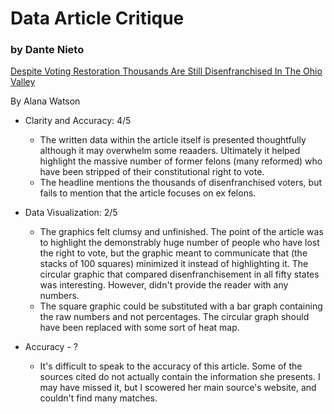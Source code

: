 # Data Article Critique
### by Dante Nieto

[Despite Voting Restoration Thousands Are Still Disenfranchised In The Ohio Valley](https://ohiovalleyresource.org/2020/12/04/despite-voting-restoration-thousands-are-still-disenfranchised-in-the-ohio-valley) 

By Alana Watson

- Clarity and Accuracy: 4/5
  - The written data within the article itself is presented thoughtfully although it may overwhelm some reaaders. Ultimately it helped highlight the massive number of former felons (many reformed) who have been stripped of their constitutional right to vote.
  - The headline mentions the thousands of disenfranchised voters, but fails to mention that the article focuses on ex felons.

- Data Visualization: 2/5
  - The graphics felt clumsy and unfinished. The point of the article was to highlight the demonstrably huge number of people who have lost the right to vote, but the graphic meant to communicate that (the stacks of 100 squares) minimized it instead of highlighting it. The circular graphic that compared disenfranchisement in all fifty states was interesting. However, didn't provide the reader with any numbers. 
  - The square graphic could be substituted with a bar graph containing the raw numbers and not percentages. The circular graph should have been replaced with some sort of heat map.

- Accuracy - ?
  - It's difficult to speak to the accuracy of this article. Some of the sources cited do not actually contain the information she presents. I may have missed it, but I scowered her main source's website, and couldn't find many matches.
